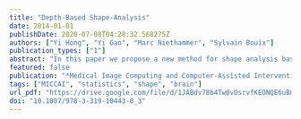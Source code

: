 ```yaml
---
title: "Depth-Based Shape-Analysis"
date: 2014-01-01
publishDate: 2020-07-08T04:28:32.568275Z
authors: ["Yi Hong", "Yi Gao", "Marc Niethammer", "Sylvain Bouix"]
publication_types: ["1"]
abstract: "In this paper we propose a new method for shape analysis based on the depth-ordering of shapes. We use this depth-ordering to non-parametrically define depth with respect to a normal control population. This allows us to quantify differences with respect to “normality”. We combine this approach with a permutation test allowing it to test for localized shape differences. The method is evaluated on a synthetically generated striatum dataset as well as on a real caudate dataset."
featured: false
publication: "*Medical Image Computing and Computer-Assisted Intervention - MICCAI 2014 - 17th International Conference, Boston, MA, USA, September 14-18, 2014, Proceedings, Part III*"
tags: ["MICCAI", "statistics", "shape", "brain"]
url_pdf: "https://drive.google.com/file/d/1JABdv78b4Tw0vDsrvfKEONQE6uBm8FA-"
doi: "10.1007/978-3-319-10443-0_3"
---
```


